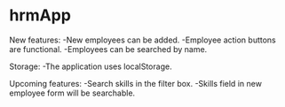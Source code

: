 # hrmApp

New features:
-New employees can be added.
-Employee action buttons are functional.
-Employees can be searched by name.

Storage:
-The application uses localStorage.

Upcoming features:
-Search skills in the filter box.
-Skills field in new employee form will be searchable.

